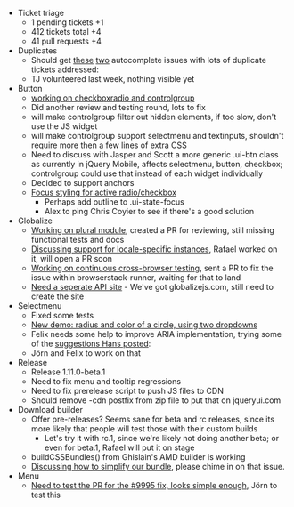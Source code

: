 * Ticket triage
  * 1 pending tickets +1
  * 412 tickets total +4
  * 41 pull requests +4
* Duplicates
  * Should get [these](https://bugs.jqueryui.com/ticket/7434) [two](https://bugs.jqueryui.com/ticket/6642) autocomplete issues with lots of duplicate tickets addressed:
  * TJ volunteered last week, nothing visible yet
* Button
  * [working on checkboxradio and controlgroup](https://github.com/jquery/jquery-ui/pull/1216)
  * Did another review and testing round, lots to fix
  * will make controlgroup filter out hidden elements, if too slow, don't use the JS widget
  * will make controlgroup support selectmenu and textinputs, shouldn't require more then a few lines of extra CSS
  * Need to discuss with Jasper and Scott a more generic .ui-btn class as currently in jQuery Mobile, affects selectmenu, button, checkbox; controlgroup could use that instead of each widget individually
  * Decided to support anchors
  * [Focus styling for active radio/checkbox](https://bugs.jqueryui.com/ticket/9505)
    * Perhaps add outline to .ui-state-focus
    * Alex to ping Chris Coyier to see if there's a good solution
* Globalize
  * [Working on plural module](https://github.com/jquery/globalize/issues/220), created a PR for reviewing, still missing functional tests and docs
  * [Discussing support for locale-specific instances](https://github.com/jquery/globalize/issues/234), Rafael worked on it, will open a PR soon
  * [Working on continuous cross-browser testing](https://github.com/jquery/globalize/issues/235), sent a PR to fix the issue within browserstack-runner, waiting for that to land
  * [Need a seperate API site](https://github.com/jquery/globalize/issues/236) - We've got globalizejs.com, still need to create the site
* Selectmenu
  * Fixed some tests
  * [New demo: radius and color of a circle, using two dropdowns](https://github.com/jquery/jquery-ui/pull/1230)
  * Felix needs some help to improve ARIA implementation, trying some of the [suggestions Hans posted](https://github.com/jquery/jquery-ui/pull/1224#issuecomment-40667414):
  * Jörn and Felix to work on that
* Release
  * Release 1.11.0-beta.1
  * Need to fix menu and tooltip regressions
  * Need to fix prerelease script to push JS files to CDN
  * Should remove -cdn postfix from zip file to put that on jqueryui.com
* Download builder
  * Offer pre-releases? Seems sane for beta and rc releases, since its more likely that people will test those with their custom builds
    * Let's try it with rc.1, since we're likely not doing another beta; or even for beta.1, Rafael will put it on stage
  * buildCSSBundles() from Ghislain's AMD builder is working
  * [Discussing how to simplify our bundle](https://github.com/jquery/download.jqueryui.com/issues/207), please chime in on that issue.
* Menu
  * [Need to test the PR for the #9995 fix, looks simple enough](https://github.com/jquery/jquery-ui/pull/1235), Jörn to test this
